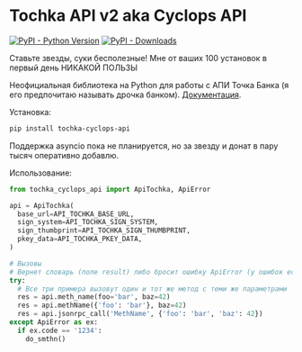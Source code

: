 # Tochka API v2 aka Cyclops API

[![PyPI - Python Version](https://img.shields.io/pypi/pyversions/tochka-cyclops-api)]() [![PyPI - Downloads](https://img.shields.io/pypi/dm/tochka_cyclops_api)]()

Ставьте звезды, суки бесполезные! Мне от ваших 100 установок в первый день НИКАКОЙ ПОЛЬЗЫ

Неофициальная библиотека на Python для работы с АПИ Точка Банка (я его предпочитаю называть дрочка банком). [Документация](https://api.tochka.com/static/v1/tender-docs/cyclops/main/index.html).

Установка:

```bash
pip install tochka-cyclops-api
```

Поддержка asyncio пока не планируется, но за звезду и донат в пару тысяч оперативно добавлю.

Использование:

```python
from tochka_cyclops_api import ApiTochka, ApiError

api = ApiTochka(
  base_url=API_TOCHKA_BASE_URL,
  sign_system=API_TOCHKA_SIGN_SYSTEM,
  sign_thumbprint=API_TOCHKA_SIGN_THUMBPRINT,
  pkey_data=API_TOCHKA_PKEY_DATA,
)

# Вызовы
# Вернет словарь (поле result) либо бросит ошибку ApiError (у ошибок есть code str)
try:
  # Все три примера вызовут один и тот же метод с теми же параметрами
  res = api.meth_name(foo='bar', baz=42)
  res = api.methName({'foo': 'bar'}, baz=42)
  res = api.jsonrpc_call('MethName', {'foo': 'bar', 'baz': 42})
except ApiError as ex:
  if ex.code == '1234':
    do_smthn()
```
